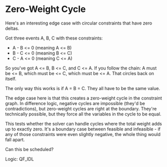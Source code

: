 # Zero-Weight Cycle

Here's an interesting edge case with circular constraints that have zero deltas.

Got three events A, B, C with these constraints:
- A - B <= 0 (meaning A <= B)
- B - C <= 0 (meaning B <= C)
- C - A <= 0 (meaning C <= A)

So you've got A <= B, B <= C, and C <= A. If you follow the chain: A must be <= B, which must be <= C, which must be <= A. That circles back on itself.

The only way this works is if A = B = C. They all have to be the same value.

The edge case here is that this creates a zero-weight cycle in the constraint graph. In difference logic, negative cycles are impossible (they'd be contradictions), but zero-weight cycles are right at the boundary. They're technically possible, but they force all the variables in the cycle to be equal.

This tests whether the solver can handle cycles where the total weight adds up to exactly zero. It's a boundary case between feasible and infeasible - if any of those constraints were even slightly negative, the whole thing would fall apart.

Can this be scheduled?

Logic: QF_IDL

